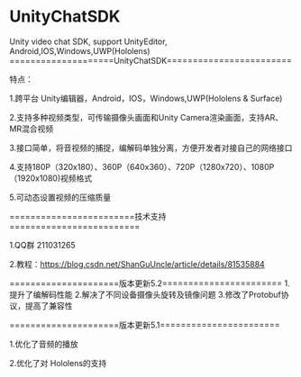 # UnityChatSDK

Unity video chat SDK, support UnityEditor, Android,IOS,Windows,UWP(Hololens)
====================UnityChatSDK========================

特点：

1.跨平台 Unity编辑器，Android，IOS，Windows,UWP(Hololens & Surface)

2.支持多种视频类型，可传输摄像头画面和Unity Camera渲染画面，支持AR、MR混合视频

3.接口简单，将音视频的捕捉，编解码单独分离，方便开发者对接自己的网络接口

4.支持180P（320x180）、360P（640x360）、720P（1280x720）、1080P（1920x1080)视频格式

5.可动态设置视频的压缩质量


========================技术支持=========================


1.QQ群 211031265

2.教程：https://blog.csdn.net/ShanGuUncle/article/details/81535884

=====================版本更新5.2=======================
1.提升了编解码性能
2.解决了不同设备摄像头旋转及镜像问题
3.修改了Protobuf协议，提高了兼容性

=====================版本更新5.1=======================

1.优化了音频的播放

2.优化了对 Hololens的支持


